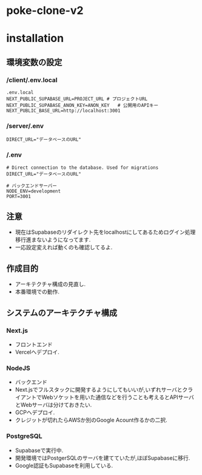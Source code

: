 # poke-clone-v2
# installation
## 環境変数の設定
### /client/.env.local
```
.env.local
NEXT_PUBLIC_SUPABASE_URL=PROJECT_URL # プロジェクトURL
NEXT_PUBLIC_SUPABASE_ANON_KEY=ANON_KEY   # 公開用のAPIキー
NEXT_PUBLIC_BASE_URL=http://localhost:3001

```
### /server/.env
```
DIRECT_URL="データベースのURL"
```

### /.env
```
# Direct connection to the database. Used for migrations
DIRECT_URL="データベースのURL"

# バックエンドサーバー
NODE_ENV=development
PORT=3001
```

## 注意
* 現在はSupabaseのリダイレクト先をlocalhostにしてあるためログイン処理移行進まないようになってます.
* 一応設定変えれば動くのも確認してるよ.

## 作成目的
* アーキテクチャ構成の見直し.
* 本番環境での動作.

## システムのアーキテクチャ構成
### Next.js
* フロントエンド
* Vercelへデプロイ.

### NodeJS
* バックエンド
* Next.jsでフルスタックに開発するようにしてもいいが,いずれサーバとクライアントでWebソケットを用いた通信などを行うことも考えるとAPIサーバとWebサーバは分けておきたい.
* GCPへデプロイ.
* クレジットが切れたらAWSか別のGoogle Acount作るかの二択.

### PostgreSQL
* Supabaseで実行中.
* 開発環境ではPostgerSQLのサーバを建てていたが,ほぼSupabaseに移行.
* Google認証もSupabaseを利用している.
